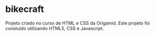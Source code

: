 # bikecraft
Projeto criado no curso de HTML e CSS da Origamid. Este projeto foi constuído utilizando HTML5, CSS e Javascript.
